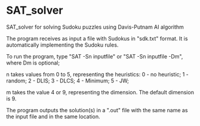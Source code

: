 # SAT_solver
SAT_solver for solving Sudoku puzzles using Davis-Putnam AI algorithm

The program receives as input a file with Sudokus in "sdk.txt" format. It is automatically implementing the Sudoku rules.

To run the program, type "SAT -Sn inputfile" or "SAT -Sn inputfile -Dm", where Dm is optional;

n takes values from 0 to 5, representing the heuristics: 0 - no heuristic; 1 - random; 2 - DLIS; 3 - DLCS; 4 - Minimum; 5 - JW; 

m takes the value 4 or 9, representing the dimension. The default dimension is 9.

The program outputs the solution(s) in a ".out" file with the same name as the input file and in the same location.
